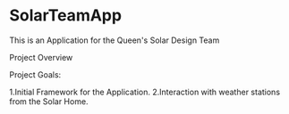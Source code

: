 # SolarTeamApp

This is an Application for the Queen's Solar Design Team

Project Overview

Project Goals:

1.Initial Framework for the Application.
2.Interaction with weather stations from the Solar Home.
